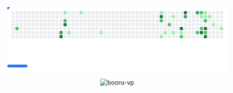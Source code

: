 <picture>
  <source
    media="(prefers-color-scheme: dark)"
    srcset="https://raw.githubusercontent.com/moeinEN/moeinEN/refs/heads/github-breakout/images/breakout-dark.svg"
  />
  <source
    media="(prefers-color-scheme: light)"
    srcset="https://raw.githubusercontent.com/moeinEN/moeinEN/refs/heads/github-breakout/images/breakout-light.svg"
  />
  <img alt="Breakout Game" src="https://raw.githubusercontent.com/moeinEN/moeinEN/refs/heads/github-breakout/images/breakout-light.svg" />
</picture>


<p align="center">
  <img src="https://count.getloli.com/@moeinEN?name=moeinEN&theme=booru-vp&padding=7&offset=0&align=top&scale=0.8&pixelated=1&darkmode=1" alt="booru-vp">
</p>
